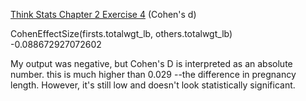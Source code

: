 [Think Stats Chapter 2 Exercise 4](http://greenteapress.com/thinkstats2/html/thinkstats2003.html#toc24) (Cohen's d)

CohenEffectSize(firsts.totalwgt_lb, others.totalwgt_lb)
-0.088672927072602

My output was negative, but Cohen's D is interpreted as an absolute number. this is much higher than 0.029 --the difference in pregnancy length. However, it's still low and doesn't look statistically significant.
